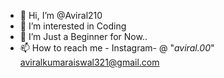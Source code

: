 - 👋 Hi, I’m @Aviral210
- 👀 I’m interested in Coding
- 🌱 I’m Just a Beginner for Now..
- 📫 How to reach me -
Instagram- @ "_aviral.00_"
aviralkumaraiswal321@gmail.com

<!---
Aviral210/Aviral210 is a ✨ special ✨ repository because its `README.md` (this file) appears on your GitHub profile.
You can click the Preview link to take a look at your changes.
--->
